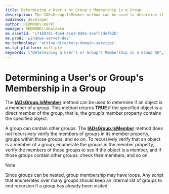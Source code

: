 ```yaml
---
title: Determining a User's or Group's Membership in a Group
description: The IADsGroup.IsMember method can be used to determine if an object is a member of a group.
audience: developer
author: REDMOND\\markl
manager: REDMOND\\mbaldwin
ms.assetid: 'c7168781-4ae4-4ce3-8d8a-2eefc7def62b'
ms.prod: 'windows-server-dev'
ms.technology: 'active-directory-domain-services'
ms.tgt_platform: multiple
keywords: ["Determining a User's or Group's Membership in a Group AD", "groups AD , determining a user's or group's membership in a group"]
---
```


# Determining a User's or Group's Membership in a Group

The [**IADsGroup.IsMember**](https://msdn.microsoft.com/library/aa706023) method can be used to determine if an object is a member of a group. This method returns **TRUE** if the specified object is a direct member of the group, that is, the group's member property contains the specified object.

A group can contain other groups. The [**IADsGroup.IsMember**](https://msdn.microsoft.com/library/aa706023) method does not recursively verify the members of groups in its member property, groups within those groups, and so on. To recursively verify that an object is a member of a group, enumerate the groups in the member property, verify the members of those groups to see if the object is a member, and if those groups contain other groups, check their members, and so on.

> [!Note]  
> Since groups can be nested, group membership may have loops. Any script that enumerates over many groups should keep an internal list of groups to end recursion if a group has already been visited.

 

 

 




